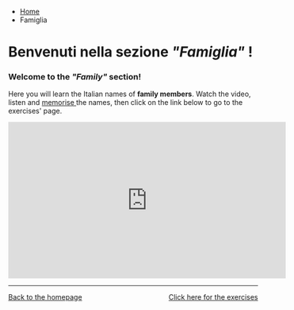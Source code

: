 <ul class="breadcrumb">
  <li><a href="index.html">Home</a></li>
  <li>Famiglia</li>
</ul>

<h1>Benvenuti nella sezione <i>"Famiglia"</i> !</h1>

<h3>Welcome to the <i>"Family"</i> section!</h3>
<p>Here you will learn the Italian names of <b>family members</b>.
  Watch the video, listen and <u> memorise </u> the names, then click on the link below to go to the exercises' page.<p>
<hz>
  
<iframe width="560" height="315" src="https://www.youtube.com/embed/2RlRT-ZBRso?rel=0&amp;showinfo=0" frameborder="0" gesture="media" allow="encrypted-media" allowfullscreen></iframe>
  
  <hr>
<p> 
<a style="float:right;" href="https://oscartuli.github.io/Italiando/FamigliaExer.html">Click here for the exercises</a> 
<a style="float:left;" href="index.html">Back to the homepage</a> 
</p>
<div style="clear:both;"></div>
